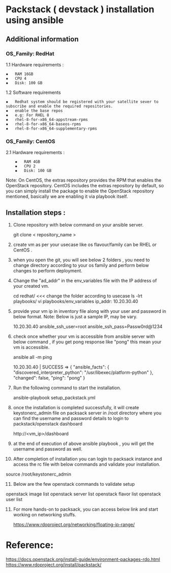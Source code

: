 # Packstack ( devstack ) installation using ansible
## Additional information
### OS_Family: RedHat
1.1 Hardware requirements :

	▪	RAM 16GB
	▪	CPU 4
	▪	Disk: 100 GB

1.2 Software requirements 

	▪	Redhat system should be registered with your satellite sever to subscribe and enable the required repositories.
	▪	enable the base repos 
	▪	e.g: For RHEL 8
	▪	rhel-8-for-x86_64-appstream-rpms
	▪	rhel-8-for-x86_64-baseos-rpms
	▪	rhel-8-for-x86_64-supplementary-rpms    
	
### OS_Family: CentOS
2.1  Hardware requirements :

		▪	RAM 4GB
		▪	CPU 2
		▪	Disk: 100 GB

Note: On CentOS, the extras repository provides the RPM that enables the OpenStack repository. CentOS includes the extras repository by default, so you can simply install the package to enable the OpenStack repository mentioned, basically we are enabling it via playbook itself.     

## Installation steps :

1. Clone repository with below command on your ansible server.

   git clone < repository_name > 
   
2. create vm as per your usecase like os flavour/family can  be RHEL or CentOS .
3. when you open the git, you will see below 2 folders , you need to change directory according to your os family and perform below changes to perform deployment.

4. Change the "ad_addr" in the env_variables file with the IP address of your created vm.

    cd redhat/         <<< change the folder according to usecase
    ls -lrt playbooks/
    vi playbooks/env_variables
    ip_addr: 10.20.30.40
    
5. provide your vm ip in inventory file along with your user and password in below format. Note: Below is just a sample IP, may be vary. 

   10.20.30.40 ansible_ssh_user=root ansible_ssh_pass=Passw0rd@1234
   
6. check once whether your vm is accessible from ansible server with below command , if you get pong response like "pong" this mean your vm is accessible.
   
   ansible all -m ping
   
   10.20.30.40 | SUCCESS => {
    "ansible_facts": {
        "discovered_interpreter_python": "/usr/libexec/platform-python"
    },
    "changed": false,
    "ping": "pong"
    }
   
7. Run the following command to start the installation.

   ansible-playbook setup_packstack.yml

8. once the installation is completed successfully, it will create keystonerc_admin file on packsack server in /root directory where you can find the username and      password details to login to packstack/openstack dashboard

   http://<vm_ip>/dashboard
   
9. at the end of execution of above ansible playbook , you will get the username and password as well.
10. After completion of installation you can login to packsack instance and access the rc file with below commands and validate your installation.
     
   source /root/keystonerc_admin

11. Below are the few openstack commands to validate setup

   openstack image list
   openstack server list
   openstack flavor list
   openstack user list

11. For more hands-on to packsack, you can access below link and start working on networking stuffs.

    https://www.rdoproject.org/networking/floating-ip-range/


# Reference:

https://docs.openstack.org/install-guide/environment-packages-rdo.html
https://www.rdoproject.org/install/packstack/
